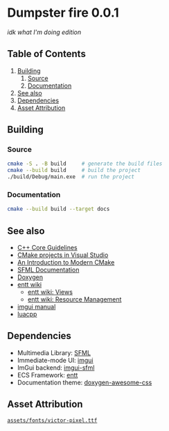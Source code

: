 # Dumpster fire 0.0.1

_idk what I'm doing edition_

## Table of Contents
1. [Building](#building)
    1. [Source](#source)
    2. [Documentation](#documentation)
2. [See also](#see-also)
3. [Dependencies](#dependencies)
4. [Asset Attribution](#asset-attribution)

## Building
### Source
```bash
cmake -S . -B build     # generate the build files
cmake --build build     # build the project
./build/Debug/main.exe  # run the project
```

### Documentation
```bash
cmake --build build --target docs
```


## See also
 * [C++ Core Guidelines](https://isocpp.github.io/CppCoreGuidelines/CppCoreGuidelines)
 * [CMake projects in Visual Studio](https://learn.microsoft.com/en-us/cpp/build/cmake-projects-in-visual-studio?view=msvc-170)
 * [An Introduction to Modern CMake](https://cliutils.gitlab.io/modern-cmake/)
 * [SFML Documentation](https://www.sfml-dev.org/documentation/2.5.1/modules.php)
 * [Doxygen](https://www.doxygen.nl/manual/index.html)
 * [entt wiki](https://github.com/skypjack/entt/wiki/)
   * [entt wiki: Views](https://github.com/skypjack/entt/wiki/Crash-Course:-entity-component-system#views)
   * [entt wiki: Resource Management](https://github.com/skypjack/entt/wiki/Crash-Course:-resource-management)
 * [imgui manual](https://pthom.github.io/imgui_manual_online/manual/imgui_manual.html)
 * [luacpp](https://github.com/jordanvrtanoski/luacpp)

## Dependencies
 * Multimedia Library:  [SFML](https://github.com/SFML/SFML)
 * Immediate-mode UI:   [imgui](https://github.com/ocornut/imgui)
 * ImGui backend:       [imgui-sfml](https://github.com/SFML/imgui-sfml)
 * ECS Framework:       [entt](https://github.com/skypjack/entt)
 * Documentation theme: [doxygen-awesome-css](https://github.com/jothepro/doxygen-awesome-css)

## Asset Attribution
[`assets/fonts/victor-pixel.ttf`](https://www.dafont.com/victors-pixel-font.font)